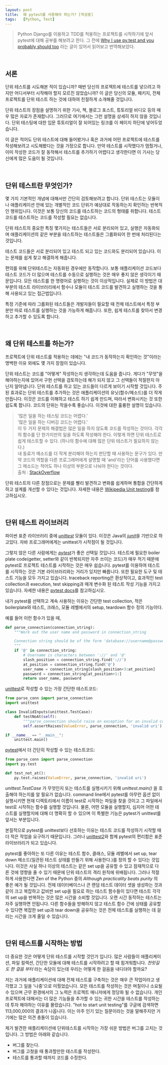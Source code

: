 ```yaml
---
layout: post
title:  왜 pytest를 사용해야 하는가? [작성중]
tags:   [Python, Test]
---
```


> Python Django를 이용하고 TDD를 적용하는 프로젝트를 시작하기에 앞서 pytest에 대해 공부를 해보려고 한다. 그 전에 [Why I use py.test and you probably should too](http://halfcooked.com/presentations/pyconau2013/why_I_use_pytest.html) 라는 글이 있어서 읽어보고 번역해보았다.  

<br/>  

## 서론  

단위 테스트를 시도해본 적이 있습니까? 매번 당신의 프로젝트에 테스트를 넣으려고 하지만 어디서부터 시작해야 할지 모르진 않았습니까? 이 글은 당신의 모듈, 패키지, 전체 프로젝트를 단위 테스트 하는 것에 대하여 친절하게 소개해줄 것입니다.  

단위 테스트의 장점을 설명하기 위한 기사, 책, 블로그 포스트, 튜토리얼 비디오 등의 매우 많은 자료가 존재합니다. 그러므로 여기에서는 그런 설명을 상세히 하지 않을 것입니다. 단위 테스팅에 대한 입문 튜토리얼이 잘 되어있는 링크를 이 페이지 하단에 넣어두었습니다.  

이 글은 적어도 단위 테스트에 대해 들어봤거나 혹은 과거에 어떤 프로젝트에 테스트를 작성해보려고 시도해봤다는 것을 가정으로 합니다. 만약 테스트를 시작했다가 멈췄거나, 이미 작성한 코드가 잘 동작해서 테스트를 추가하기 어렵다고 생각한다면 이 기사는 당신에게 많은 도움이 될 것입니다.  

<br/>  

## 단위 테스트란 무엇인가?   

몇 가지 기본적인 개념에 대해서만 간단히 검토해보려고 합니다. 단위 테스트는 모듈이나 애플리케이션 안에 있는 개별적인 코드 단위가 예상대로 작동하는지 확인하는 반복적인 행위입니다. 이것은 보통 당신의 코드를 테스트하는 코드의 형태를 취합니다. 테스트 코드를 테스트하는 코드를 작성할 필요는 없습니다.  

단위 테스트의 중요한 특징 몇가지는 테스트들은 서로 분리되어 있고, 실행은 자동화되며 애플리케이션의 같은 부분을 테스트하는 테스트들은 그룹화되어 한 번에 처리된다는 것입니다.    

테스트 코드들은 서로 분리되어 있고 테스트 되고 있는 코드와도 분리되어 있습니다. 이는 문제를 쉽게 찾고 해결하게 해줍니다.  

편의를 위해 단위테스트는 자동화된 경우에만 동작합니다. 보통 애플리케이션 코드보다 테스트 코드가 더 많으며 테스트를 수동으로 실행하는 것은 매우 좋지 않은 생각이기 때문입니다. 모든 테스트를 한 명령어로 실행하는 것이 이상적입니다. 실제로 이 방법은 대부분의 테스트 라이브러리에서 함수나 모듈이 테스트 코드를 발견하고 실행하는 것을 통해 사용되고 있는 접근법입니다.  

특정 기준에 따라 그룹화된 테스트들은 개발자들이 필요할 때 전체 테스트에서 특정 부분만 따로 테스트를 실행하는 것을 가능하게 해줍니다. 또한, 쉽게 테스트를 찾아서 변경하고 추가할 수 있도록 합니다.  

<br/>  

## 왜 단위 테스트를 하는가?  

프로젝트에 단위 테스트를 적용하는 데에는 "내 코드가 동작하는지 확인하는 것"이라는 명백한 이유 외에도 몇 가지 장점이 있습니다.  

단위 테스트는 코드를 "어떻게" 작성하는지 생각하는데 도움을 줍니다. 게다가 "무엇"을 해야하는지에 있어서 구현 선택을 검토하는데 해가 되지 않고 그 선택들이 적절한지 아닌지 알아냅니다. 단위 테스트를 하고 있는 코드들이 다르게 보이기 시작할 것입니다. 주된 효과로는 단위 테스트를 추가하는 것은 애플리케이션의 유닛(함수/메소드)를 더 작게 만듭니다. 이것은 코드를 이해하고 테스트 하기 쉽게 만드며, 따라서 변화시키는 것 또한 쉽도록 합니다. 코드의 단위는 작을수록 좋습니다. 이것에 대한 훌륭한 설명이 있습니다.  

> '많은 일을 하는 테스팅 코드는 어렵다.'  
'많은 일을 하는 디버깅 코드는 어렵다.'  
이 두 가지 문제의 해결법은 많은 일을 하지 않도록 코드를 작성하는 것이다. 각각의 함수를 단 한가지만의 일을 하도록 작성해야 한다. 이렇게 하면 단위 테스트로 쉽게 테스트할 수 있다. (하나의 함수에 대해 많은 단위 테스트가 필요하지 않는다.)  
내 동료가 메소드를 더 작게 분리해야 하는지 판단할 때 사용하는 문구가 있다. 만약 코드의 역할을 다른 프로그래머에게 설명할 때 'and'라는 단어를 사용했다면 그 메소드는 적어도 하나 이상의 부분으로 나눠야 한다는 것이다.  
출처 : [StackOverflow](http://softwareengineering.stackexchange.com/questions/195989/is-it-ok-to-split-long-functions-and-methods-into-smaller-ones-even-though-they/195992#195992)  

단위 테스트의 다른 장점으로는 문제를 빨리 발견하고 변화를 쉽게하며 통합을 간단하게 하고 설계를 개선할 수 있다는 것입니다. 자세한 내용은 [Wikipedia Unit testing](https://en.wikipedia.org/wiki/Unit_testing)를 참고하십시오.  

<br/>  

## 단위 테스트 라이브러리  

파이썬 표준 라이브러리 중에 [_unittest_](https://docs.python.org/3/library/unittest.html) 모듈이 있다. 이것은 Java의 [_junit_](http://junit.org/junit4/)을 기반으로 하고있다. 자바 프로그래머에게는 unittest가 시작점이 될 것입니다.  

그렇지 않은 다른 사람에게는 [_pytest_](http://docs.pytest.org/en/latest/)가 좋은 선택일 것입니다. 테스트에 필요한 boiler plate code(getter, setter와 같이 반복되지만 자주 쓰이는 코드)가 매우 적기 때문에 pytest로 프로젝트 테스트를 시작하는 것은 매우 쉽습니다. pytest를 이용하여 테스트를 시작하는 것은 기본 라이브러리와는 거리가 있지만 빠릅니다. 또한 필요한 도구 및 테스트 기능을 모두 가지고 있습니다. traceback reporting은 환상적이고, 효과적인 test collection과 execution, test skipping과 매개 변수화 된 테스트 작성 기능을 가지고 있습니다. 자세한 내용은 [pytest docs](http://docs.pytest.org/en/latest/)를 참고하십시오.  

내가 pytest를 선택하고 계속 사용하는 이유는 간단한 test collection, 적은 boilerplate와 테스트, 크래스, 모듈 레벨에서의 setup, teardown 함수 정의 기능이다.  

예를 들어 이런 함수가 있을 때,  

```python
def parse_connection(connection_string):
    """Work out the user name and password in connection_string

    Connection string should be of the form 'database://username@password'
    """
    if '@' in connection_string:
        # Username is characters between '://' and '@'
        slash_position = connection_string.find('://')
        at_position = connection_string.find('@')
        user_name = connection_string[slash_position+3:at_position]
        password = connection_string[at_position+1:]
        return user_name, password
```  

[unittest](https://docs.python.org/3/library/unittest.html)로 작성할 수 있는 가장 간단한 테스트코드:  

```python
from parse_conn import parse_connection
import unittest

class InvalidInputs(unittest.TestCase):
    def testNoAt(self):
        """parse_connection should raise an exception for an invalid connection string"""
        self.assertRaises(ValueError, parse_connection, 'invalid uri')

if __name__ == "__main__":
    unittest.main()
```   

[pytest](http://docs.pytest.org/en/latest/)에서 더 간단히 작성할 수 있는 테스트코드:  

```python
from parse_conn import parse_connection
import py.test

def test_not_at():
    py.test.raises(ValueError, parse_connection, 'invalid uri')
```  

_unittest.TestCase_ 가 무엇인지 또는 테스트를 실행시키기 위해 _unittest.main()_ 을 호출해야 하는지를 알 필요가 없습니다.  command line에서 pytest를 아무런 옵션 없이 실행시키면 현재 디렉토리에서 이름이 test로 시작하는 파일을 찾을 것이고 그 파일에서 test로 시작하는 함수를 실행할 것입니다. 물론, 어떤 모듈을 실행할지, 심지어 어떤 테스트를 실행할지에 대해 더 명확히 할 수 있으며 이 특별한 기능은 pytest가 unittest를 앞서는 부분입니다.  

본질적으로 pytest를 unittest보다 선호하는 이유는 테스트 코드를 작성하기 시작할 때 더 적은 작업을 요구하기 때문입니다. 그러나 [unittest2](https://pypi.python.org/pypi/unittest2)와 함께 pytest의 편리함은 표준 라이브러리가 되고 있습니다.  

pytest를 좋아하는 또 다른 이유는 테스트 함수, 클래스, 모듈 레벨에서 set up, tear down 메소드(일관된 테스트 상태를 만들기 위해 사용한다.)를 정의 할 수 있다는 것입니다. 이것은 사실 하나 이상의 테스트는 같은 set up을 공유할 수 있고 잠재적으로 다른 것에 영향을 줄 수 있기 때문에 단위 테스트의 격리 원칙에 위배됩니다. 그러나 적절하게 사용한다면 Zen of the Python 중의 _Although practicality beats purity_ 의 좋은 예가 될 것입니다. 전체 데이터베이스나 큰 랜덤 테스트 데이터 셋을 생성하는 것과 같이 크고 복잡하고 값비싼 set up을 필요로 하는 테스트 함수들이 있다면 테스트 각각의 set up을 반복하는 것은 많은 시간을 소비할 것입니다. 오랜 시간 동작하는 테스트는 자주 실행하면 안됩니다. 다른 함수들을 방해하지 않고 테스트 함수 간에 상태를 공유할 수 있다면 복잡한 set up과 tear down을 공유하는 것은 전체 테스트를 실행하는 데 걸리는 시간을 크게 줄일 수 있습니다.  

<br/>  

## 단위 테스트를 시작하는 방법  

더 중요한 것은 어떻게 단위 테스트를 시작할 것인가 입니다. 많은 사람들이 애플리케이션, 파일 컬렉션, 간단한 모듈에 대해 테스트를 시작하려고 할 때 힘겨워합니다. _천릿길도 한 걸음 부터_ 라는 속담이 있는데 우리는 어떻게 한 걸음을 내디뎌야 할까요?  

저는 과거에 애플리케이션에 대해 전체 테스트를 구축하는 것은 매우 큰 작업이라고 생각했고 그 일을 '나중'으로 미뤘었습니다. 모든 테스트를 작성하는 것은 며칠이나 소요될 수 있으며 근무 환경에서의 그 노력은 프로젝트 매니저에게 정당화 될 수 없습니다. 개인 프로젝트에 대해서는 더 많은 기능들을 추가할 수 있는 귀한 시간을 테스트를 작성하는데 투자 해야하는 이유를 몰랐습니다. "hot to start unit testing"를 구글에 검색하면 113,000,000의 결과가 나옵니다. 이는 아주 인기 있는 질문이라는 것을 말해주지만 거기에는 많은 의견 충돌이 있습니다.   

제가 발견한 애플리케이션에 단위테스트를 시작하는 가장 쉬운 방법은 버그를 고치는 것입니다. 그 방법은 아래와 같습니다.  

- 버그를 찾는다.  
- 버그를 고쳤을 때 통과할만한 테스트를 작성한다.  
- 테스트를 통과할 때까지 코드를 수정한다.  
